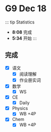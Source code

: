 # G9 Dec 18

::: tip Statistics
- **8:08** 完成
- **5:34** 开始
:::

## 完成

- [x] 语文
  - [x] 阅读理解
  - [x] 作业册实词
- [x] 数学
  - [x] WS
- [x] CE
  - [x] Daily
- [x] Physics
  - [x] WB +4P
- [x] Chem
  - [x] WB +4P

